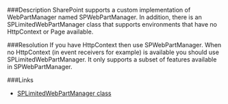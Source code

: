 ﻿<properties 
	pageTitle="RESP510249: SPWebPartManager is used while HTTPContext is null" 
    pageName="resp510249"
    parentPageId="csharp"
/>

###Description
SharePoint supports a custom implementation of WebPartManager named SPWebPartManager. In addition, there is an SPLimitedWebPartManager class that supports environments that have no HttpContext or Page available.

###Resolution
If you have HttpContext then use SPWebPartManager. When no HttpContext (in event receivers for example) is available you should use SPLimitedWebPartManager. It only supports a subset of features available in SPWebPartManager.

###Links
- [SPLimitedWebPartManager class](https://msdn.microsoft.com/en-us/library/microsoft.sharepoint.webpartpages.splimitedwebpartmanager.aspx)
